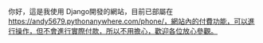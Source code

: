 你好，這是我使用 Django開發的網站，目前已部屬在 https://andy5679.pythonanywhere.com/phone/，網站內的付費功能，可以進行操作，但不會進行實際付款，所以不用擔心，歡迎各位放心參觀。
